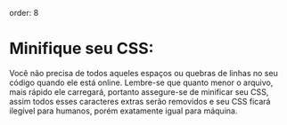 order: 8

# Minifique seu CSS:

Você não precisa de todos aqueles espaços ou quebras de linhas no seu código quando ele está online. Lembre-se que quanto menor o arquivo, mais rápido ele carregará, portanto assegure-se de minificar seu CSS, assim todos esses caracteres extras serão removidos e seu CSS ficará ilegível para humanos, porém exatamente igual para máquina.